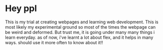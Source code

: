 # Hey ppl

This is my trial at creating webpages and learning web development. This is most likely my experimental ground so most of the times the webpage can be weird and deformed. But trust me, it is going under many many things i learn everyday. as of now, i've learnt a lot about flex, and it helps in many ways. should use it more often to know about it!!

